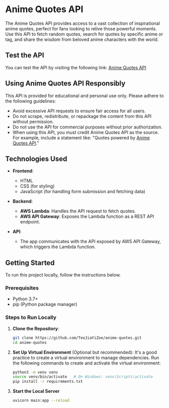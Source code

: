 # Anime Quotes API

The Anime Quotes API provides access to a vast collection of inspirational anime quotes, perfect for fans looking to relive those powerful moments. Use this API to fetch random quotes, search for quotes by specific anime or tag, and share the wisdom from beloved anime characters with the world.

## Test the API

You can test the API by visiting the following link: [Anime Quotes API](https://teojiayizoe.github.io/anime-quotes/)

## Using Anime Quotes API Responsibly

This API is provided for educational and personal use only. Please adhere to the following guidelines:

- Avoid excessive API requests to ensure fair access for all users.
- Do not scrape, redistribute, or repackage the content from this API without permission.
- Do not use the API for commercial purposes without prior authorization.
- When using this API, you must credit Anime Quotes API as the source. For example, include a statement like: "Quotes powered by [Anime Quotes API](https://github.com/TeoJiaYiZoe/anime-quotes)."


## Technologies Used

- **Frontend**:
  - HTML
  - CSS (for styling)
  - JavaScript (for handling form submission and fetching data)
  
- **Backend**:
  - **AWS Lambda**: Handles the API request to fetch quotes.
  - **AWS API Gateway**: Exposes the Lambda function as a REST API endpoint.
  
- **API**:
  - The app communicates with the API exposed by AWS API Gateway, which triggers the Lambda function.

## Getting Started

To run this project locally, follow the instructions below.

### Prerequisites

- Python 3.7+
- pip (Python package manager)

### Steps to Run Locally

1. **Clone the Repository**:
   ```bash
   git clone https://github.com/TeoJiaYiZoe/anime-quotes.git
   cd anime-quotes

2. **Set Up Virtual Environment** (Optional but recommended):
   It's a good practice to create a virtual environment to manage dependencies. Run the following commands to create and activate the virtual environment:

   ```bash
   python3 -m venv venv
   source venv/bin/activate   # On Windows: venv\Scripts\activate
   pip install -r requirements.txt

3. **Start the Local Server**

   ```bash
   uvicorn main:app --reload

